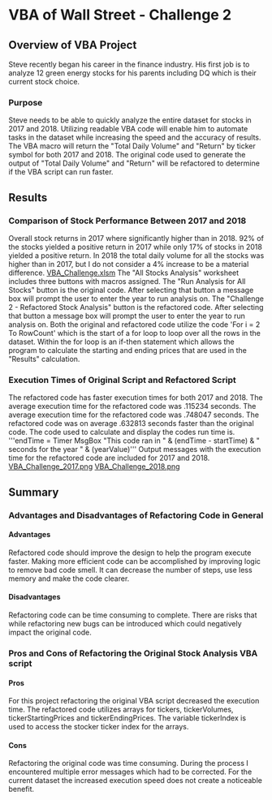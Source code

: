# VBA of Wall Street - Challenge 2

## Overview of VBA Project
Steve recently began his career in the finance industry. 
His first job is to analyze 12 green energy stocks for his parents including DQ which is their current stock choice. 

### Purpose
Steve needs to be able to quickly analyze the entire dataset for stocks in 2017 and 2018.
Utilizing readable VBA code will enable him to automate tasks in the dataset while increasing the speed and the accuracy of results.
The VBA macro will return the "Total Daily Volume" and "Return" by ticker symbol for both 2017 and 2018.
The original code used to generate the output of "Total Daily Volume" and "Return" will be refactored to determine if the VBA script can run faster.

## Results

### Comparison of Stock Performance Between 2017 and 2018
Overall stock returns in 2017 where significantly higher than in 2018.
92% of the stocks yielded a positive return in 2017 while only 17% of stocks in 2018 yielded a positive return.
In 2018 the total daily volume for all the stocks was higher than in 2017, but I do not consider a 4% increase to be a material difference.
[VBA_Challenge.xlsm](VBA_Challenge.xlsm)
The "All Stocks Analysis" worksheet includes three buttons with macros assigned. 
The "Run Analysis for All Stocks" button is the original code.
After selecting that button a message box will prompt the user to enter the year to run analysis on.
The "Challenge 2 - Refactored Stock Analysis" button is the refactored code.
After selecting that button a message box will prompt the user to enter the year to run analysis on.
Both the original and refactored code utilize the code 'For i = 2 To RowCount' which is the start of a for loop to loop over all the rows in the dataset. 
Within the for loop is an if-then statement which allows the program to calculate the starting and ending prices that are used in the "Results" calculation.

### Execution Times of Original Script and Refactored Script
The refactored code has faster execution times for both 2017 and 2018.
The average execution time for the refactored code was .115234 seconds.
The average execution time for the refactored code was .748047 seconds.
The refactored code was on average .632813 seconds faster than the original code.
The code used to calculate and display the codes run time is.
'''endTime = Timer
    MsgBox "This code ran in " & (endTime - startTime) & " seconds for the year " & (yearValue)'''
Output messages with the execution time for the refactored code are included for 2017 and 2018.
[VBA_Challenge_2017.png](Resources/VBA_Challenge_2017.png)
[VBA_Challenge_2018.png](Resources/VBA_Challenge_2018.png)

## Summary

### Advantages and Disadvantages of Refactoring Code in General
#### Advantages
Refactored code should improve the design to help the program execute faster.
Making more efficient code can be accomplished by improving logic to remove bad code smell. 
It can decrease the number of steps, use less memory and make the code clearer.
#### Disadvantages
Refactoring code can be time consuming to complete.
There are risks that while refactoring new bugs can be introduced which could negatively impact the original code.

### Pros and Cons of Refactoring the Original Stock Analysis VBA script
#### Pros
For this project refactoring the original VBA script decreased the execution time.
The refactored code utilizes arrays for tickers, tickerVolumes, tickerStartingPrices and tickerEndingPrices.
The variable tickerIndex is used to access the stocker ticker index for the arrays.
#### Cons
Refactoring the original code was time consuming.
During the process I encountered multiple error messages which had to be corrected.
For the current dataset the increased execution speed does not create a noticeable benefit.